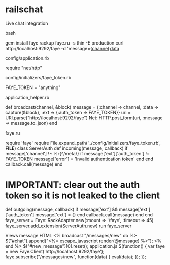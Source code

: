 # railschat
Live chat integration

bash

gem install faye
rackup faye.ru -s thin -E production
curl http://localhost:9292/faye -d 'message={[channel]("/messages/new",) [data]("hello"}')

config/application.rb

require "net/http"

config/initializers/faye_token.rb

FAYE_TOKEN = "anything"

application_helper.rb

def broadcast(channel, &block)
  message = {:channel => channel, :data => capture(&block), :ext => {:auth_token => FAYE_TOKEN}}
  uri = URI.parse("http://localhost:9292/faye")
  Net::HTTP.post_form(uri, :message => message.to_json)
end

faye.ru

require 'faye'
require File.expand_path('../config/initializers/faye_token.rb', __FILE__)
class ServerAuth
  def incoming(message, callback)
    if message['channel'] !~ %r{^/meta/}
      if message['ext']['auth_token'] != FAYE_TOKEN
        message['error'] = 'Invalid authentication token'
      end
    end
    callback.call(message)
  end
  # IMPORTANT: clear out the auth token so it is not leaked to the client
  def outgoing(message, callback)
    if message['ext'] && message['ext']['auth_token']
      message['ext'] = {} 
    end
    callback.call(message)
  end
end
faye_server = Faye::RackAdapter.new(:mount => '/faye', :timeout => 45)
faye_server.add_extension(ServerAuth.new)
run faye_server

Views message HTML
<% broadcast "/messages/new" do %>
  $("#chat").append("<%= escape_javascript render(@message) %>");
<% end %>
$("#new_message")[0].reset();
application.js
$(function() {
  var faye = new Faye.Client('http://localhost:9292/faye');
  faye.subscribe("/messages/new", function(data) {
    eval(data);
  });
});
